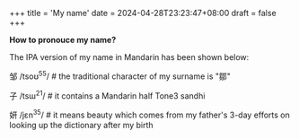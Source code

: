 +++
title = 'My name'
date = 2024-04-28T23:23:47+08:00
draft = false
+++

**How to pronouce my name?**

The IPA version of my name in Mandarin has been shown below:

邹 /tsoʊ<sup>55</sup>/ # the traditional character of my surname is "鄒"

子 /tsɯ<sup>21</sup>/ # it contains a Mandarin half Tone3 sandhi 

妍 /jɛn<sup>35</sup>/ # it means beauty which comes from my father's 3-day efforts on looking up the dictionary after my birth

